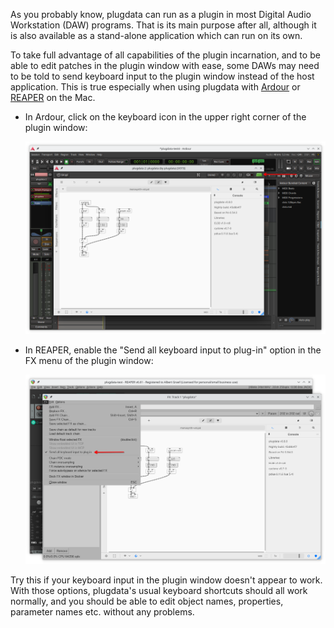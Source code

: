 As you probably know, plugdata can run as a plugin in most Digital Audio Workstation (DAW) programs. That is its main purpose after all, although it is also available as a stand-alone application which can run on its own.

To take full advantage of all capabilities of the plugin incarnation, and to be able to edit patches in the plugin window with ease, some DAWs may need to be told to send keyboard input to the plugin window instead of the host application. This is true especially when using plugdata with [Ardour](https://ardour.org/) or [REAPER](https://www.reaper.fm/) on the Mac.

- In Ardour, click on the keyboard icon in the upper right corner of the plugin window:

    ![Ardour](ardour-screenie.png)

- In REAPER, enable the "Send all keyboard input to plug-in" option in the FX menu of the plugin window:

    ![REAPER](reaper-screenie.png)

Try this if your keyboard input in the plugin window doesn't appear to work. With those options, plugdata's usual keyboard shortcuts should all work normally, and you should be able to edit object names, properties, parameter names etc. without any problems.
